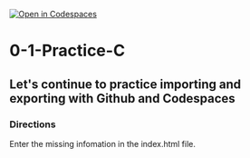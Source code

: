 [![Open in Codespaces](https://classroom.github.com/assets/launch-codespace-2972f46106e565e64193e422d61a12cf1da4916b45550586e14ef0a7c637dd04.svg)](https://classroom.github.com/open-in-codespaces?assignment_repo_id=20430611)
# 0-1-Practice-C

## Let's continue to practice importing and exporting with Github and Codespaces

### Directions
Enter the missing infomation in the index.html file.  
